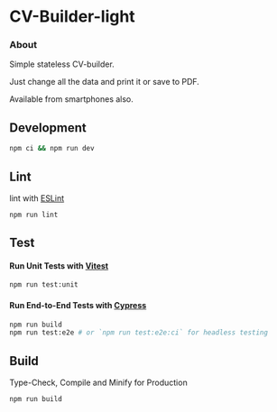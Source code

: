 # CV-Builder-light

### About
Simple stateless CV-builder.

Just change all the data and print it or save to PDF.

Available from smartphones also.

## Development

```sh
npm ci && npm run dev
```

## Lint
lint with [ESLint](https://eslint.org/)

```sh
npm run lint
```


## Test
#### Run Unit Tests with [Vitest](https://vitest.dev/)

```sh
npm run test:unit
```

#### Run End-to-End Tests with [Cypress](https://www.cypress.io/)

```sh
npm run build
npm run test:e2e # or `npm run test:e2e:ci` for headless testing
```

## Build

Type-Check, Compile and Minify for Production

```sh
npm run build
```
